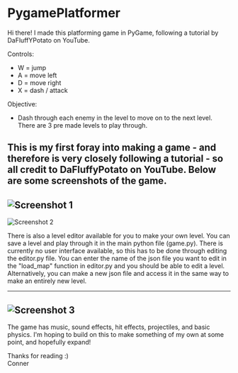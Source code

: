 # PygamePlatformer

Hi there! I made this platforming game in PyGame, following a tutorial by DaFluffYPotato on YouTube. 

Controls:
  - W = jump
  - A = move left
  - D = move right
  - X = dash / attack

Objective:
  - Dash through each enemy in the level to move on to the next level. There are 3 pre made levels to play through.

This is my first foray into making a game - and therefore is very closely following a tutorial - so all credit to DaFluffyPotato on YouTube.
Below are some screenshots of the game.
---
![Screenshot 1](https://github.com/conner-huf/PygamePlatformer/assets/126115012/e97e1d4d-71db-4b3b-9293-b22c5d2c5cc7)
---
![Screenshot 2](https://github.com/conner-huf/PygamePlatformer/assets/126115012/911b9a69-e375-40c4-86c6-3124e3ccc5c0)

  
There is also a level editor available for you to make your own level. You can save a level and play through it in the main python file (game.py). There is currently no user interface available, so this has to be done through editing the editor.py file. You can enter the name of the json file you want to edit in the "load_map" function in editor.py and you should be able to edit a level. Alternatively, you can make a new json file and access it in the same way to make an entirely new level.

---
![Screenshot 3](https://github.com/conner-huf/PygamePlatformer/assets/126115012/a4cc711f-2f7a-42cd-8040-ba57329e22eb)
---
The game has music, sound effects, hit effects, projectiles, and basic physics.
I'm hoping to build on this to make something of my own at some point, and hopefully expand!  
  
Thanks for reading :)  
Conner
